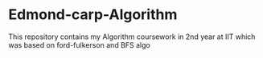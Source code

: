 # Edmond-carp-Algorithm
This repository contains my Algorithm coursework in 2nd year at IIT which was based on ford-fulkerson and BFS algo

